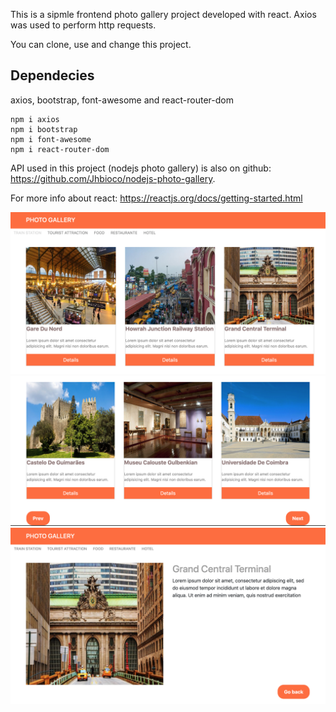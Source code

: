 This is a sipmle frontend photo gallery project developed with react. Axios was used to perform http requests.

You can clone, use and change this project.

## Dependecies

axios,
bootstrap,
font-awesome and 
react-router-dom

```
npm i axios
npm i bootstrap
npm i font-awesome
npm i react-router-dom
```

API used in this project (nodejs photo gallery) is also on github: https://github.com/Jhbioco/nodejs-photo-gallery.

For more info about react: https://reactjs.org/docs/getting-started.html

   
<img src="https://github.com/Jhbioco/react-photo-gallery-frontend/blob/master/img/Screenshot%202019-09-18%2016.35.04.png">
<img src="https://github.com/Jhbioco/react-photo-gallery-frontend/blob/master/img/Screenshot%202019-09-18%2016.33.15.png">
<img src="https://github.com/Jhbioco/react-photo-gallery-frontend/blob/master/img/Screenshot%202019-09-18%2016.33.52.png">



